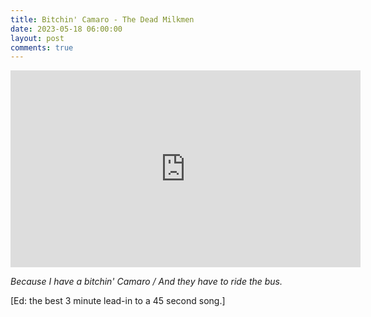 ```yaml
---
title: Bitchin' Camaro - The Dead Milkmen
date: 2023-05-18 06:00:00
layout: post
comments: true
---
```


<iframe width="560" height="315" src="https://www.youtube.com/embed/EJylb5H_r68" title="YouTube video player" frameborder="0" allow="accelerometer; autoplay; clipboard-write; encrypted-media; gyroscope; picture-in-picture; web-share" allowfullscreen></iframe>

*Because I have a bitchin' Camaro / And they have to ride the bus.*

[Ed: the best 3 minute lead-in to a 45 second song.]